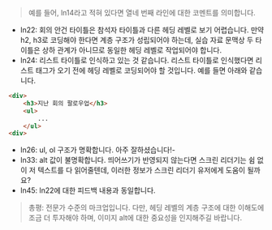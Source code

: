 > 예를 들어, ln14라고 적혀 있다면 열네 번째 라인에 대한 코멘트를 의미합니다.

- ln22: 회의 안건 타이틀은 참석자 타이틀과 다른 헤딩 레벨로 보기 어렵습니다. 만약 h2, h3로 코딩해야 한다면 계층 구조가 성립되어야 하는데, 실습 자료 문맥상 두 타이틀은 상하 관계가 아니므로 동일한 헤딩 레벨로 작업되어야 합니다.
- ln24: 리스트 타이틀로 인식하고 있는 것 같습니다. 리스트 타이틀로 인식했다면 리스트 태그가 오기 전에 헤딩 레벨로 코딩되어야 할 것입니다. 예를 들면 아래와 같습니다.
```html
<div>
	<h3>지난 회의 팔로우업</h3>
	<ul>
		...
	</ul>
<div>
```
- ln26: ul, ol 구조가 명확합니다. 아주 잘하셨습니다!-
- ln33: alt 값이 불명확합니다. 띄어쓰기가 반영되지 않는다면 스크린 리더기는 쉼 없이 저 텍스트를 다 읽어줄텐데, 이러한 정보가 스크린 리더기 유저에게 도움이 될까요?
- ln45: ln22에 대한 피드백 내용과 동일합니다.

> 총평: 전문가 수준의 마크업입니다. 다만, 헤딩 레벨의 계층 구조에 대한 이해도에 조금 더 투자해야 하며, 이미지 alt에 대한 중요성을 인지해주길 바랍니다.